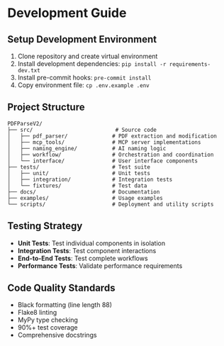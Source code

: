 # Development Guide

## Setup Development Environment

1. Clone repository and create virtual environment
2. Install development dependencies: `pip install -r requirements-dev.txt`
3. Install pre-commit hooks: `pre-commit install`
4. Copy environment file: `cp .env.example .env`

## Project Structure

```
PDFParseV2/
├── src/                          # Source code
│   ├── pdf_parser/              # PDF extraction and modification
│   ├── mcp_tools/               # MCP server implementations
│   ├── naming_engine/           # AI naming logic
│   ├── workflow/                # Orchestration and coordination
│   └── interface/               # User interface components
├── tests/                       # Test suite
│   ├── unit/                    # Unit tests
│   ├── integration/             # Integration tests
│   └── fixtures/                # Test data
├── docs/                        # Documentation
├── examples/                    # Usage examples
└── scripts/                     # Deployment and utility scripts
```

## Testing Strategy

- **Unit Tests**: Test individual components in isolation
- **Integration Tests**: Test component interactions
- **End-to-End Tests**: Test complete workflows
- **Performance Tests**: Validate performance requirements

## Code Quality Standards

- Black formatting (line length 88)
- Flake8 linting
- MyPy type checking
- 90%+ test coverage
- Comprehensive docstrings